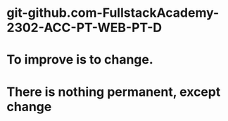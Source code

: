 # git-github.com-FullstackAcademy-2302-ACC-PT-WEB-PT-D
# To improve is to change.
# There is nothing permanent, except change